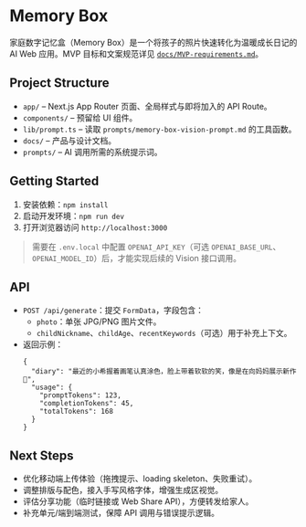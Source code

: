 # Memory Box

家庭数字记忆盒（Memory Box）是一个将孩子的照片快速转化为温暖成长日记的 AI Web 应用。MVP 目标和文案规范详见 [`docs/MVP-requirements.md`](docs/MVP-requirements.md)。

## Project Structure
- `app/` – Next.js App Router 页面、全局样式与即将加入的 API Route。
- `components/` – 预留给 UI 组件。
- `lib/prompt.ts` – 读取 `prompts/memory-box-vision-prompt.md` 的工具函数。
- `docs/` – 产品与设计文档。
- `prompts/` – AI 调用所需的系统提示词。

## Getting Started
1. 安装依赖：`npm install`
2. 启动开发环境：`npm run dev`
3. 打开浏览器访问 `http://localhost:3000`

> 需要在 `.env.local` 中配置 `OPENAI_API_KEY`（可选 `OPENAI_BASE_URL`、`OPENAI_MODEL_ID`）后，才能实现后续的 Vision 接口调用。

## API
- `POST /api/generate`：提交 `FormData`，字段包含：
  - `photo`：单张 JPG/PNG 图片文件。
  - `childNickname`、`childAge`、`recentKeywords`（可选）用于补充上下文。
- 返回示例：
  ```jsonc
  {
    "diary": "最近的小希握着画笔认真涂色，脸上带着软软的笑，像是在向妈妈展示新作 🌈",
    "usage": {
      "promptTokens": 123,
      "completionTokens": 45,
      "totalTokens": 168
    }
  }
  ```

## Next Steps
- 优化移动端上传体验（拖拽提示、loading skeleton、失败重试）。
- 调整排版与配色，接入手写风格字体，增强生成区视觉。
- 评估分享功能（临时链接或 Web Share API），方便转发给家人。
- 补充单元/端到端测试，保障 API 调用与错误提示逻辑。
